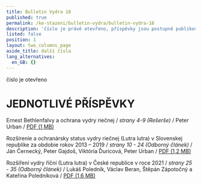 ```yaml
---
title: Bulletin Vydra 18
published: true
permalink: /ke-stazeni/bulletin-vydra/bulletin-vydra-18
description: 'číslo je právě otevřeno, příspěvky jsou postupně publikovány'
listed: false
position: 1
layout: two_columns_page
aside_title: další čísla
lang_alternatives:
  en_GB: {}
---
```

číslo je otevřeno

# JEDNOTLIVÉ PŘÍSPĚVKY

Ernest Bethlenfalvy a ochrana vydry riečnej / _strany 4-9 (Rešerše)_ / Peter Urban / [PDF (1 MB)](/media/Urban_4_9.pdf)

Rozšírenie a ochranársky status vydry riečnej (Lutra lutra) v Slovenskej republike za obdobie rokov 2013 – 2019 / _strany 10 - 24 (Odborný článek)_ / Ján Černecký, Peter Gajdoš, Viktória Ďuricová, Peter Urban /  [PDF (1,2 MB)](/media/Cernecky_etal_10_24.pdf)

Rozšíření vydry říční (Lutra lutra) v České republice v roce 2021 / _strany 25 - 35 (Odborný článek)_ / Lukáš Poledník, Václav Beran, Štěpán Zápotočný a Kateřina Poledníková / [PDF (1,6 MB)](/nedia/Polednik_etal_25_35.pdf)
